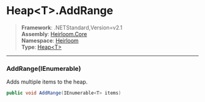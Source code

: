 # Heap\<T>.AddRange

> **Framework**: .NETStandard,Version=v2.1  
> **Assembly**: [Heirloom.Core][0]  
> **Namespace**: [Heirloom][0]  
> **Type**: [Heap\<T>][1]

--------------------------------------------------------------------------------

### AddRange(IEnumerable<T>)

Adds multiple items to the heap.

```cs
public void AddRange(IEnumerable<T> items)
```

[0]: ../Heirloom.Core.md
[1]: Heirloom.Heap[T].md
